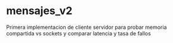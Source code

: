 mensajes_v2
===========

Primera implementacion de cliente servidor 
para probar memoria compartida vs sockets y comparar latencia y tasa de fallos
